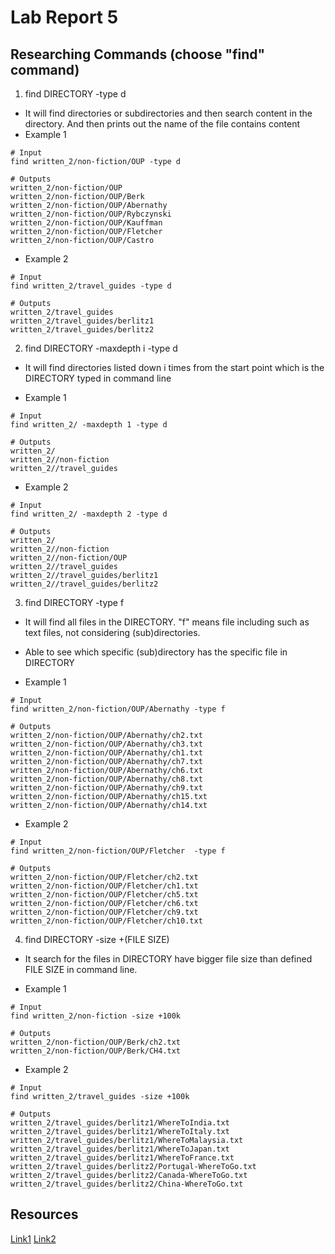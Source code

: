 # Lab Report 5
## Researching Commands (choose "find" command)
1) find DIRECTORY -type d
  * It will find directories or subdirectories and then search content in the directory. And then prints out the name of the file contains content
* Example 1
    
```
# Input
find written_2/non-fiction/OUP -type d

# Outputs
written_2/non-fiction/OUP
written_2/non-fiction/OUP/Berk
written_2/non-fiction/OUP/Abernathy
written_2/non-fiction/OUP/Rybczynski
written_2/non-fiction/OUP/Kauffman
written_2/non-fiction/OUP/Fletcher
written_2/non-fiction/OUP/Castro
```
      
* Example 2

```
# Input
find written_2/travel_guides -type d

# Outputs
written_2/travel_guides
written_2/travel_guides/berlitz1
written_2/travel_guides/berlitz2
```
      
2) find DIRECTORY -maxdepth i -type d
  * It will find directories listed down i times from the start point which is the DIRECTORY typed in command line

* Example 1

```
# Input
find written_2/ -maxdepth 1 -type d

# Outputs
written_2/
written_2//non-fiction
written_2//travel_guides
```

* Example 2

```
# Input
find written_2/ -maxdepth 2 -type d

# Outputs
written_2/
written_2//non-fiction
written_2//non-fiction/OUP
written_2//travel_guides
written_2//travel_guides/berlitz1
written_2//travel_guides/berlitz2
```

3) find DIRECTORY -type f
  * It will find all files in the DIRECTORY. "f" means file including such as text files, not considering (sub)directories. 
  * Able to see which specific (sub)directory has the specific file in DIRECTORY

* Example 1

```
# Input
find written_2/non-fiction/OUP/Abernathy -type f

# Outputs
written_2/non-fiction/OUP/Abernathy/ch2.txt
written_2/non-fiction/OUP/Abernathy/ch3.txt
written_2/non-fiction/OUP/Abernathy/ch1.txt
written_2/non-fiction/OUP/Abernathy/ch7.txt
written_2/non-fiction/OUP/Abernathy/ch6.txt
written_2/non-fiction/OUP/Abernathy/ch8.txt
written_2/non-fiction/OUP/Abernathy/ch9.txt
written_2/non-fiction/OUP/Abernathy/ch15.txt
written_2/non-fiction/OUP/Abernathy/ch14.txt
```

* Example 2

```
# Input
find written_2/non-fiction/OUP/Fletcher  -type f

# Outputs
written_2/non-fiction/OUP/Fletcher/ch2.txt
written_2/non-fiction/OUP/Fletcher/ch1.txt
written_2/non-fiction/OUP/Fletcher/ch5.txt
written_2/non-fiction/OUP/Fletcher/ch6.txt
written_2/non-fiction/OUP/Fletcher/ch9.txt
written_2/non-fiction/OUP/Fletcher/ch10.txt
```

4) find DIRECTORY -size +(FILE SIZE)
  * It search for the files in DIRECTORY have bigger file size than defined FILE SIZE in command line.

* Example 1

```
# Input
find written_2/non-fiction -size +100k

# Outputs
written_2/non-fiction/OUP/Berk/ch2.txt
written_2/non-fiction/OUP/Berk/CH4.txt
```

* Example 2

```
# Input
find written_2/travel_guides -size +100k

# Outputs
written_2/travel_guides/berlitz1/WhereToIndia.txt
written_2/travel_guides/berlitz1/WhereToItaly.txt
written_2/travel_guides/berlitz1/WhereToMalaysia.txt
written_2/travel_guides/berlitz1/WhereToJapan.txt
written_2/travel_guides/berlitz1/WhereToFrance.txt
written_2/travel_guides/berlitz2/Portugal-WhereToGo.txt
written_2/travel_guides/berlitz2/Canada-WhereToGo.txt
written_2/travel_guides/berlitz2/China-WhereToGo.txt
```

## Resources
[Link1](https://www.redhat.com/sysadmin/linux-find-command)
[Link2](https://linuxconfig.org/how-to-use-find-command-to-search-for-files-based-on-file-size)
